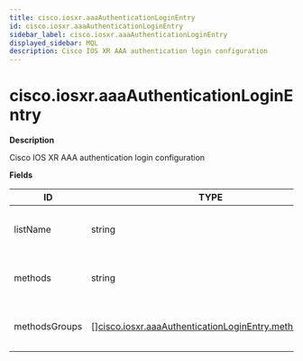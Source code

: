 ```yaml
---
title: cisco.iosxr.aaaAuthenticationLoginEntry
id: cisco.iosxr.aaaAuthenticationLoginEntry
sidebar_label: cisco.iosxr.aaaAuthenticationLoginEntry
displayed_sidebar: MQL
description: Cisco IOS XR AAA authentication login configuration
---
```


# cisco.iosxr.aaaAuthenticationLoginEntry

**Description**

Cisco IOS XR AAA authentication login configuration

**Fields**

| ID            | TYPE                                                                                                                    | DESCRIPTION                                       |
| ------------- | ----------------------------------------------------------------------------------------------------------------------- | ------------------------------------------------- |
| listName      | string                                                                                                                  | Authentication method list name (e.g. default)    |
| methods       | string                                                                                                                  | Authentication methods string (e.g. group, local) |
| methodsGroups | &#91;&#93;[cisco.iosxr.aaaAuthenticationLoginEntry.methodGroup](cisco.iosxr.aaaauthenticationloginentry.methodgroup.md) | Parse methods into structured groups              |
